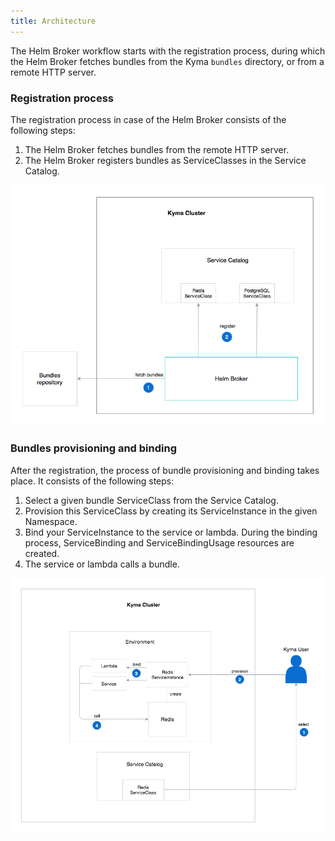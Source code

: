 ```yaml
---
title: Architecture
---
```


The Helm Broker workflow starts with the registration process, during which the Helm Broker fetches bundles from the Kyma `bundles` directory, or from a remote HTTP server.

### Registration process

The registration process in case of the Helm Broker consists of the following steps:
1. The Helm Broker fetches bundles from the remote HTTP server.
2. The Helm Broker registers bundles as ServiceClasses in the Service Catalog.

![Helm Broker registration](./assets/010-helm-registration.png)

### Bundles provisioning and binding

After the registration, the process of bundle provisioning and binding takes place. It consists of the following steps:

1. Select a given bundle ServiceClass from the Service Catalog.
2. Provision this ServiceClass by creating its ServiceInstance in the given Namespace.
3. Bind your ServiceInstance to the service or lambda. During the binding process, ServiceBinding and ServiceBindingUsage resources are created.
4. The service or lambda calls a bundle.

![Helm Broker architecture](./assets/011-helm-architecture.png)
